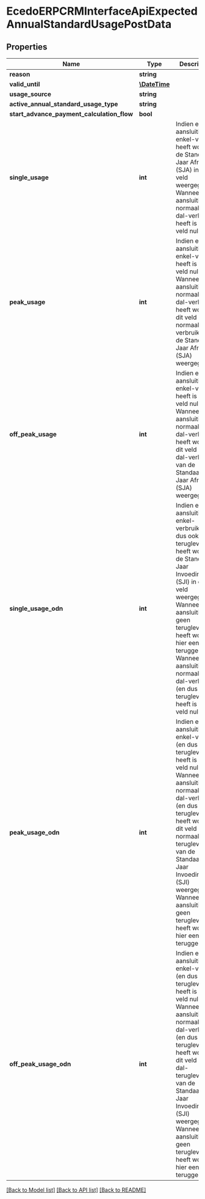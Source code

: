 # EcedoERPCRMInterfaceApiExpectedAnnualStandardUsagePostData

## Properties
Name | Type | Description | Notes
------------ | ------------- | ------------- | -------------
**reason** | **string** |  | [optional] 
**valid_until** | [**\DateTime**](\DateTime.md) |  | [optional] 
**usage_source** | **string** |  | [optional] 
**active_annual_standard_usage_type** | **string** |  | [optional] 
**start_advance_payment_calculation_flow** | **bool** |  | [optional] 
**single_usage** | **int** | Indien een aansluiting enkel-verbuik heeft wordt de Standaard Jaar Afname (SJA) in dit veld weergegeven.  Wanneer de aansluiting normaal- en dal-verbruik heeft is dit veld null | [optional] 
**peak_usage** | **int** | Indien een aansluiting enkel-verbuik heeft is dit veld null.  Wanneer de aansluiting normaal- en dal-verbruik heeft wordt in dit veld het normaal-verbruik van de Standaard Jaar Afname (SJA) weergegeven. | [optional] 
**off_peak_usage** | **int** | Indien een aansluiting enkel-verbuik heeft is dit veld null.  Wanneer de aansluiting normaal- en dal-verbruik heeft wordt in dit veld het dal-verbruik van de Standaard Jaar Afname (SJA) weergegeven. | [optional] 
**single_usage_odn** | **int** | Indien een aansluiting enkel-verbruik (en dus ook teruglevering) heeft wordt de Standaard Jaar Invoeding (SJI) in dit veld weergegeven. Wanneer de aansluiting geen teruglevering heeft wordt hier een 0 teruggegeven.  Wanneer de aansluiting normaal- en dal-verbruik (en dus ook teruglevering) heeft is dit veld null. | [optional] 
**peak_usage_odn** | **int** | Indien een aansluiting enkel-verbuik (en dus ook teruglevering) heeft is dit veld null.  Wanneer de aansluiting normaal- en dal-verbruik (en dus ook teruglevering) heeft wordt in dit veld de normaal-teruglevering van de Standaard Jaar Invoeding (SJI) weergegeven. Wanneer de aansluiting geen teruglevering heeft wordt hier een 0 teruggegeven. | [optional] 
**off_peak_usage_odn** | **int** | Indien een aansluiting enkel-verbuik (en dus ook teruglevering) heeft is dit veld null.  Wanneer de aansluiting normaal- en dal-verbruik (en dus ook teruglevering) heeft wordt in dit veld de dal-teruglevering van de Standaard Jaar Invoeding (SJI) weergegeven. Wanneer de aansluiting geen teruglevering heeft wordt hier een 0 teruggegeven. | [optional] 

[[Back to Model list]](../README.md#documentation-for-models) [[Back to API list]](../README.md#documentation-for-api-endpoints) [[Back to README]](../README.md)


